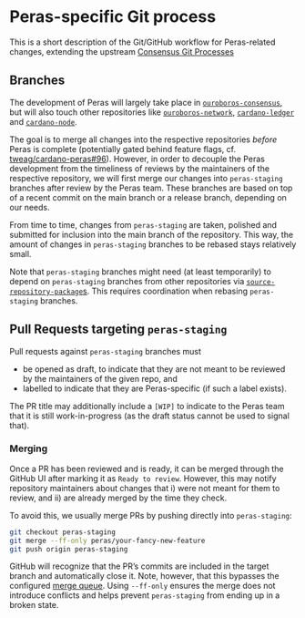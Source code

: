 # Peras-specific Git process

This is a short description of the Git/GitHub workflow for Peras-related changes, extending the upstream [Consensus Git Processes](https://ouroboros-consensus.cardano.intersectmbo.org/docs/howtos/contributing/consensus_git_process)

## Branches

The development of Peras will largely take place in [`ouroboros-consensus`](github.com/IntersectMBO/ouroboros-consensus), but will also touch other repositories like [`ouroboros-network`](github.com/IntersectMBO/ouroboros-network), [`cardano-ledger`](github.com/IntersectMBO/cardano-ledger) and [`cardano-node`](github.com/IntersectMBO/cardano-node).

The goal is to merge all changes into the respective repositories *before* Peras is complete (potentially gated behind feature flags, cf. [tweag/cardano-peras#96](https://github.com/tweag/cardano-peras/issues/96)). However, in order to decouple the Peras development from the timeliness of reviews by the maintainers of the respective repository, we will first merge our changes into `peras-staging` branches after review by the Peras team. These branches are based on top of a recent commit on the main branch or a release branch, depending on our needs.

From time to time, changes from `peras-staging` are taken, polished and submitted for inclusion into the main branch of the repository. This way, the amount of changes in `peras-staging` branches to be rebased stays relatively small.

Note that `peras-staging` branches might need (at least temporarily) to depend on `peras-staging` branches from other repositories via [`source-repository-package`s](https://cabal.readthedocs.io/en/stable/cabal-project-description-file.html#taking-a-dependency-from-a-source-code-repository). This requires coordination when rebasing `peras-staging` branches.

## Pull Requests targeting `peras-staging`

Pull requests against `peras-staging` branches must

 - be opened as draft, to indicate that they are not meant to be reviewed by the maintainers of the given repo, and
 - labelled to indicate that they are Peras-specific (if such a label exists).

The PR title may additionally include a `[WIP]` to indicate to the Peras team that it is still work-in-progress (as the draft status cannot be used to signal that).

### Merging

Once a PR has been reviewed and is ready, it can be merged through the GitHub UI after marking it as `Ready to review`. However, this may notify repository maintainers about changes that i) were not meant for them to review, and ii) are already merged by the time they check.

To avoid this, we usually merge PRs by pushing directly into `peras-staging`:

```bash
git checkout peras-staging
git merge --ff-only peras/your-fancy-new-feature
git push origin peras-staging
```

GitHub will recognize that the PR’s commits are included in the target branch and automatically close it. Note, however, that this bypasses the configured [merge queue](https://docs.github.com/en/repositories/configuring-branches-and-merges-in-your-repository/configuring-pull-request-merges/managing-a-merge-queue). Using `--ff-only` ensures the merge does not introduce conflicts and helps prevent `peras-staging` from ending up in a broken state.
